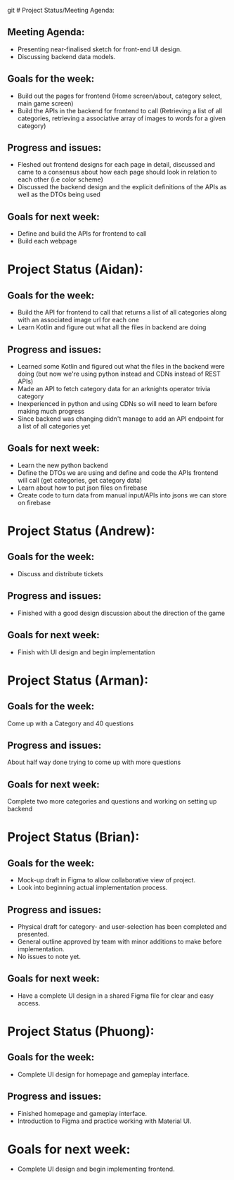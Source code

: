 git # Project Status/Meeting Agenda:
## Meeting Agenda:
- Presenting near-finalised sketch for front-end UI design.
- Discussing backend data models.
## Goals for the week:
- Build out the pages for frontend (Home screen/about, category select, main game screen)
- Build the APIs in the backend for frontend to call (Retrieving a list of all categories, retrieving a associative array of images to words for a given category)
## Progress and issues:
- Fleshed out frontend designs for each page in detail, discussed and came to a consensus about how each page should look in relation to each other (i.e color scheme)
- Discussed the backend design and the explicit definitions of the APIs as well as the DTOs being used
## Goals for next week:
- Define and build the APIs for frontend to call
- Build each webpage
# Project Status (Aidan):
## Goals for the week:
- Build the API for frontend to call that returns a list of all categories along with an associated image url for each one
- Learn Kotlin and figure out what all the files in backend are doing
## Progress and issues:
- Learned some Kotlin and figured out what the files in the backend were doing (but now we're using python instead and CDNs instead of REST APIs)
- Made an API to fetch category data for an arknights operator trivia category
- Inexperienced in python and using CDNs so will need to learn before making much progress
- Since backend was changing didn't manage to add an API endpoint for a list of all categories yet
## Goals for next week:
- Learn the new python backend
- Define the DTOs we are using and define and code the APIs frontend will call (get categories, get category data)
- Learn about how to put json files on firebase
- Create code to turn data from manual input/APIs into jsons we can store on firebase
# Project Status (Andrew):
## Goals for the week:
- Discuss and distribute tickets
## Progress and issues:
- Finished with a good design discussion about the direction of the game

## Goals for next week:
- Finish with UI design and begin implementation

# Project Status (Arman):
## Goals for the week:
Come up with a Category and 40 questions
## Progress and issues:
About half way done trying to come up with more questions
## Goals for next week:
Complete two more categories and questions and working on setting up backend
# Project Status (Brian):
## Goals for the week:
- Mock-up draft in Figma to allow collaborative view of project.
- Look into beginning actual implementation process.
## Progress and issues:
- Physical draft for category- and user-selection has been completed and presented.
- General outline approved by team with minor additions to make before implementation.
- No issues to note yet.
## Goals for next week:
- Have a complete UI design in a shared Figma file for clear and easy access.
# Project Status (Phuong):
## Goals for the week:
- Complete UI design for homepage and gameplay interface.
## Progress and issues:
- Finished homepage and gameplay interface.
- Introduction to Figma and practice working with Material UI.
# Goals for next week:
- Complete UI design and begin implementing frontend.
